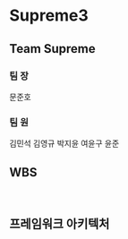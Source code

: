 # Supreme3

<h2>Team Supreme</h2>
<h3>팀 장</h3>
문준호
<h3>팀 원</h3>
김민석 김영규 박지윤 여윤구 윤준
</br>
<h2>WBS</h2>

</br>
<h2>프레임워크 아키텍처</h2>
</br>


